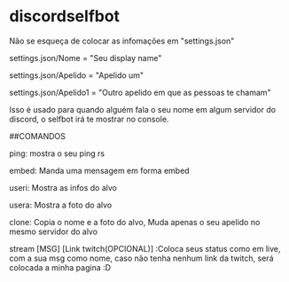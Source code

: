 # discordselfbot

Não se esqueça de colocar as infomações em "settings.json"

settings.json/Nome = "Seu display name"

settings.json/Apelido = "Apelido um"

settings.json/Apelido1 = "Outro apelido em que as pessoas te chamam"

Isso é usado para quando alguém fala o seu nome em algum servidor do discord, o selfbot irá te mostrar no console.



##COMANDOS

ping: mostra o seu ping rs

embed: Manda uma mensagem em forma embed

useri: Mostra as infos do alvo

usera: Mostra a foto do alvo

clone: Copia o nome e a foto do alvo, Muda apenas o seu apelido no mesmo servidor do alvo

stream [MSG] [Link twitch(OPCIONAL)] :Coloca seus status como em live, com a sua msg como nome, caso não tenha nenhum link da twitch, será colocada a minha pagina :D
